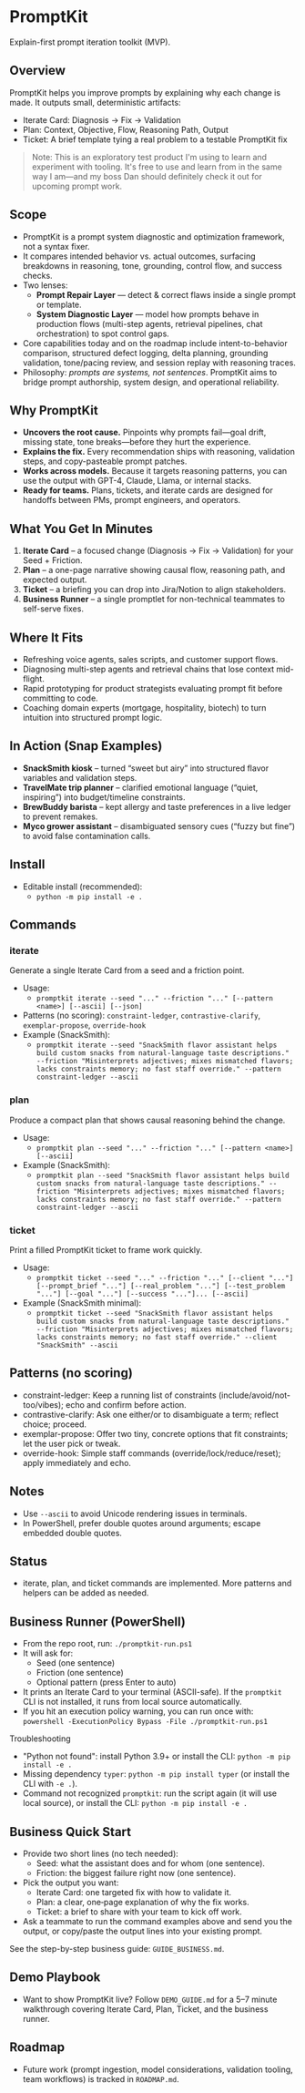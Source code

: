 ﻿# PromptKit

Explain-first prompt iteration toolkit (MVP).

## Overview
PromptKit helps you improve prompts by explaining why each change is made. It outputs small, deterministic artifacts:
- Iterate Card: Diagnosis -> Fix -> Validation
- Plan: Context, Objective, Flow, Reasoning Path, Output
- Ticket: A brief template tying a real problem to a testable PromptKit fix

> Note: This is an exploratory test product I'm using to learn and experiment with tooling. It's free to use and learn from in the same way I am—and my boss Dan should definitely check it out for upcoming prompt work.

## Scope
- PromptKit is a prompt system diagnostic and optimization framework, not a syntax fixer.
- It compares intended behavior vs. actual outcomes, surfacing breakdowns in reasoning, tone, grounding, control flow, and success checks.
- Two lenses:
  - **Prompt Repair Layer** — detect & correct flaws inside a single prompt or template.
  - **System Diagnostic Layer** — model how prompts behave in production flows (multi-step agents, retrieval pipelines, chat orchestration) to spot control gaps.
- Core capabilities today and on the roadmap include intent-to-behavior comparison, structured defect logging, delta planning, grounding validation, tone/pacing review, and session replay with reasoning traces.
- Philosophy: *prompts are systems, not sentences*. PromptKit aims to bridge prompt authorship, system design, and operational reliability.

## Why PromptKit
- **Uncovers the root cause.** Pinpoints why prompts fail—goal drift, missing state, tone breaks—before they hurt the experience.
- **Explains the fix.** Every recommendation ships with reasoning, validation steps, and copy-pasteable prompt patches.
- **Works across models.** Because it targets reasoning patterns, you can use the output with GPT-4, Claude, Llama, or internal stacks.
- **Ready for teams.** Plans, tickets, and iterate cards are designed for handoffs between PMs, prompt engineers, and operators.

## What You Get In Minutes
1. **Iterate Card** – a focused change (Diagnosis → Fix → Validation) for your Seed + Friction.
2. **Plan** – a one-page narrative showing causal flow, reasoning path, and expected output.
3. **Ticket** – a briefing you can drop into Jira/Notion to align stakeholders.
4. **Business Runner** – a single promptlet for non-technical teammates to self-serve fixes.

## Where It Fits
- Refreshing voice agents, sales scripts, and customer support flows.
- Diagnosing multi-step agents and retrieval chains that lose context mid-flight.
- Rapid prototyping for product strategists evaluating prompt fit before committing to code.
- Coaching domain experts (mortgage, hospitality, biotech) to turn intuition into structured prompt logic.

## In Action (Snap Examples)
- **SnackSmith kiosk** – turned “sweet but airy” into structured flavor variables and validation steps.
- **TravelMate trip planner** – clarified emotional language (“quiet, inspiring”) into budget/timeline constraints.
- **BrewBuddy barista** – kept allergy and taste preferences in a live ledger to prevent remakes.
- **Myco grower assistant** – disambiguated sensory cues (“fuzzy but fine”) to avoid false contamination calls.

## Install
- Editable install (recommended):
  - `python -m pip install -e .`

## Commands
### iterate
Generate a single Iterate Card from a seed and a friction point.
- Usage:
  - `promptkit iterate --seed "..." --friction "..." [--pattern <name>] [--ascii] [--json]`
- Patterns (no scoring): `constraint-ledger`, `contrastive-clarify`, `exemplar-propose`, `override-hook`
- Example (SnackSmith):
  - `promptkit iterate --seed "SnackSmith flavor assistant helps build custom snacks from natural-language taste descriptions." --friction "Misinterprets adjectives; mixes mismatched flavors; lacks constraints memory; no fast staff override." --pattern constraint-ledger --ascii`

### plan
Produce a compact plan that shows causal reasoning behind the change.
- Usage:
  - `promptkit plan --seed "..." --friction "..." [--pattern <name>] [--ascii]`
- Example (SnackSmith):
  - `promptkit plan --seed "SnackSmith flavor assistant helps build custom snacks from natural-language taste descriptions." --friction "Misinterprets adjectives; mixes mismatched flavors; lacks constraints memory; no fast staff override." --pattern constraint-ledger --ascii`

### ticket
Print a filled PromptKit ticket to frame work quickly.
- Usage:
  - `promptkit ticket --seed "..." --friction "..." [--client "..."] [--prompt_brief "..."] [--real_problem "..."] [--test_problem "..."] [--goal "..."] [--success "..."]... [--ascii]`
- Example (SnackSmith minimal):
  - `promptkit ticket --seed "SnackSmith flavor assistant helps build custom snacks from natural-language taste descriptions." --friction "Misinterprets adjectives; mixes mismatched flavors; lacks constraints memory; no fast staff override." --client "SnackSmith" --ascii`

## Patterns (no scoring)
- constraint-ledger: Keep a running list of constraints (include/avoid/not-too/vibes); echo and confirm before action.
- contrastive-clarify: Ask one either/or to disambiguate a term; reflect choice; proceed.
- exemplar-propose: Offer two tiny, concrete options that fit constraints; let the user pick or tweak.
- override-hook: Simple staff commands (override/lock/reduce/reset); apply immediately and echo.

## Notes
- Use `--ascii` to avoid Unicode rendering issues in terminals.
- In PowerShell, prefer double quotes around arguments; escape embedded double quotes.

## Status
- iterate, plan, and ticket commands are implemented. More patterns and helpers can be added as needed.

## Business Runner (PowerShell)
- From the repo root, run: `./promptkit-run.ps1`
- It will ask for:
  - Seed (one sentence)
  - Friction (one sentence)
  - Optional pattern (press Enter to auto)
- It prints an Iterate Card to your terminal (ASCII-safe). If the `promptkit` CLI is not installed, it runs from local source automatically.
- If you hit an execution policy warning, you can run once with: `powershell -ExecutionPolicy Bypass -File ./promptkit-run.ps1`

Troubleshooting
- "Python not found": install Python 3.9+ or install the CLI: `python -m pip install -e .`
- Missing dependency `typer`: `python -m pip install typer` (or install the CLI with `-e .`).
- Command not recognized `promptkit`: run the script again (it will use local source), or install the CLI: `python -m pip install -e .`

## Business Quick Start
- Provide two short lines (no tech needed):
  - Seed: what the assistant does and for whom (one sentence).
  - Friction: the biggest failure right now (one sentence).
- Pick the output you want:
  - Iterate Card: one targeted fix with how to validate it.
  - Plan: a clear, one‑page explanation of why the fix works.
  - Ticket: a brief to share with your team to kick off work.
- Ask a teammate to run the command examples above and send you the output, or copy/paste the output lines into your existing prompt.

See the step-by-step business guide: `GUIDE_BUSINESS.md`.

## Demo Playbook
- Want to show PromptKit live? Follow `DEMO_GUIDE.md` for a 5–7 minute walkthrough covering Iterate Card, Plan, Ticket, and the business runner.

## Roadmap
- Future work (prompt ingestion, model considerations, validation tooling, team workflows) is tracked in `ROADMAP.md`.
